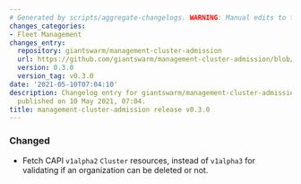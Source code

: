 ```yaml
---
# Generated by scripts/aggregate-changelogs. WARNING: Manual edits to this files will be overwritten.
changes_categories:
- Fleet Management
changes_entry:
  repository: giantswarm/management-cluster-admission
  url: https://github.com/giantswarm/management-cluster-admission/blob/master/CHANGELOG.md#030---2021-05-10
  version: 0.3.0
  version_tag: v0.3.0
date: '2021-05-10T07:04:10'
description: Changelog entry for giantswarm/management-cluster-admission version 0.3.0,
  published on 10 May 2021, 07:04.
title: management-cluster-admission release v0.3.0
---
```


### Changed
- Fetch CAPI `v1alpha2` `Cluster` resources, instead of `v1alpha3` for validating if an organization can be deleted or not.
